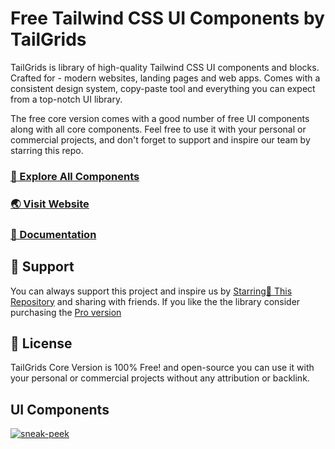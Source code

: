 # Free Tailwind CSS UI Components by TailGrids
TailGrids is library of high-quality Tailwind CSS UI components and blocks. Crafted for - modern websites, landing pages and web apps. Comes with a consistent design system, copy-paste tool and everything you can expect from a top-notch UI library.

The free core version comes with a good number of free UI components along with all core components. Feel free to use it with your personal or commercial projects, and don't forget to support and inspire our team by starring this repo.

### [🚀 Explore All Components](https://tailgrids.com/components)

### [🌏 Visit Website](https://tailgrids.com)

### [📃 Documentation](https://tailgrids.com/docs)

## 💙 Support
You can always support this project and inspire us by [Starring🌟 This Repository](https://github.com/TailGrids/tailwind-ui-components) 
and sharing with friends. If you like the the library consider purchasing the [Pro version](https://tailgrids.com/pricing)

## 🎁 License
TailGrids Core Version is 100% Free! and open-source you can use it with your personal or commercial projects without any attribution or backlink.

## UI Components
[![sneak-peek](https://cdn.tailgrids.com/tailgrids-components.svg)](https://tailgrids.com/components)
